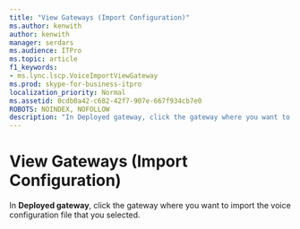 ```yaml
---
title: "View Gateways (Import Configuration)"
ms.author: kenwith
author: kenwith
manager: serdars
ms.audience: ITPro
ms.topic: article
f1_keywords:
- ms.lync.lscp.VoiceImportViewGateway
ms.prod: skype-for-business-itpro
localization_priority: Normal
ms.assetid: 0cdb0a42-c682-42f7-907e-667f934cb7e0
ROBOTS: NOINDEX, NOFOLLOW
description: "In Deployed gateway, click the gateway where you want to import the voice configuration file that you selected."
---
```


# View Gateways (Import Configuration)
 
In **Deployed gateway**, click the gateway where you want to import the voice configuration file that you selected.
  
 
  

